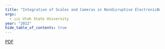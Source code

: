 ```yaml
---
title: "Integration of Scales and Cameras in Nondisruptive ElectronicBeehive Monitoring: On the Within-Day Relationship of HiveWeight and Traffic in Honeybee (Apis mellifera) Colonies in Langstroth Hives in Tucson, Arizona, USA"
orgs:
  - 🇺🇸 Utah State University
year: "2022"
hide_table_of_contents: true
---
```


[PDF](pdfs/Integration_of_Scales_and_Cameras_in_Nondisruptive.pdf)

